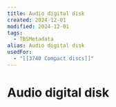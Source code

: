 ```yaml
---
title: Audio digital disk
created: 2024-12-01
modified: 2024-12-01
tags:
  - TBSMetadata
alias: Audio digital disk
usedFor:
  - "[[3740 Compact discs]]"
---
```

# Audio digital disk
